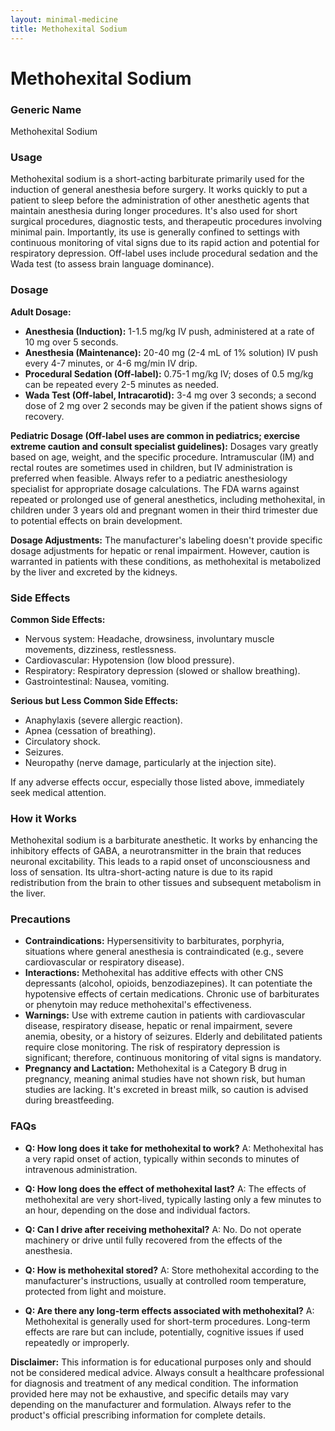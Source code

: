 ```yaml
---
layout: minimal-medicine
title: Methohexital Sodium
---
```


# Methohexital Sodium
### Generic Name
Methohexital Sodium

### Usage
Methohexital sodium is a short-acting barbiturate primarily used for the induction of general anesthesia before surgery.  It works quickly to put a patient to sleep before the administration of other anesthetic agents that maintain anesthesia during longer procedures.  It's also used for short surgical procedures, diagnostic tests, and therapeutic procedures involving minimal pain.  Importantly, its use is generally confined to settings with continuous monitoring of vital signs due to its rapid action and potential for respiratory depression. Off-label uses include procedural sedation and the Wada test (to assess brain language dominance).

### Dosage

**Adult Dosage:**

* **Anesthesia (Induction):**  1-1.5 mg/kg IV push, administered at a rate of 10 mg over 5 seconds.
* **Anesthesia (Maintenance):** 20-40 mg (2-4 mL of 1% solution) IV push every 4-7 minutes, or 4-6 mg/min IV drip.
* **Procedural Sedation (Off-label):** 0.75-1 mg/kg IV;  doses of 0.5 mg/kg can be repeated every 2-5 minutes as needed.
* **Wada Test (Off-label, Intracarotid):** 3-4 mg over 3 seconds; a second dose of 2 mg over 2 seconds may be given if the patient shows signs of recovery.


**Pediatric Dosage (Off-label uses are common in pediatrics;  exercise extreme caution and consult specialist guidelines):** Dosages vary greatly based on age, weight, and the specific procedure.  Intramuscular (IM) and rectal routes are sometimes used in children, but IV administration is preferred when feasible.  Always refer to a pediatric anesthesiology specialist for appropriate dosage calculations.  The FDA warns against repeated or prolonged use of general anesthetics, including methohexital, in children under 3 years old and pregnant women in their third trimester due to potential effects on brain development.

**Dosage Adjustments:** The manufacturer's labeling doesn't provide specific dosage adjustments for hepatic or renal impairment.  However, caution is warranted in patients with these conditions, as methohexital is metabolized by the liver and excreted by the kidneys.


### Side Effects

**Common Side Effects:**

* Nervous system: Headache, drowsiness, involuntary muscle movements, dizziness, restlessness.
* Cardiovascular: Hypotension (low blood pressure).
* Respiratory: Respiratory depression (slowed or shallow breathing).
* Gastrointestinal: Nausea, vomiting.

**Serious but Less Common Side Effects:**

* Anaphylaxis (severe allergic reaction).
* Apnea (cessation of breathing).
* Circulatory shock.
* Seizures.
* Neuropathy (nerve damage, particularly at the injection site).


If any adverse effects occur, especially those listed above, immediately seek medical attention.

### How it Works

Methohexital sodium is a barbiturate anesthetic.  It works by enhancing the inhibitory effects of GABA, a neurotransmitter in the brain that reduces neuronal excitability.  This leads to a rapid onset of unconsciousness and loss of sensation.  Its ultra-short-acting nature is due to its rapid redistribution from the brain to other tissues and subsequent metabolism in the liver.

### Precautions

* **Contraindications:** Hypersensitivity to barbiturates, porphyria, situations where general anesthesia is contraindicated (e.g., severe cardiovascular or respiratory disease).
* **Interactions:**  Methohexital has additive effects with other CNS depressants (alcohol, opioids, benzodiazepines). It can potentiate the hypotensive effects of certain medications.  Chronic use of barbiturates or phenytoin may reduce methohexital's effectiveness.
* **Warnings:**  Use with extreme caution in patients with cardiovascular disease, respiratory disease, hepatic or renal impairment, severe anemia, obesity, or a history of seizures.  Elderly and debilitated patients require close monitoring.  The risk of respiratory depression is significant; therefore, continuous monitoring of vital signs is mandatory.
* **Pregnancy and Lactation:** Methohexital is a Category B drug in pregnancy, meaning animal studies have not shown risk, but human studies are lacking.  It's excreted in breast milk, so caution is advised during breastfeeding.


### FAQs

* **Q: How long does it take for methohexital to work?** A: Methohexital has a very rapid onset of action, typically within seconds to minutes of intravenous administration.

* **Q: How long does the effect of methohexital last?** A: The effects of methohexital are very short-lived, typically lasting only a few minutes to an hour, depending on the dose and individual factors.

* **Q:  Can I drive after receiving methohexital?** A: No.  Do not operate machinery or drive until fully recovered from the effects of the anesthesia.

* **Q: How is methohexital stored?** A:  Store methohexital according to the manufacturer's instructions, usually at controlled room temperature, protected from light and moisture.

* **Q:  Are there any long-term effects associated with methohexital?** A:  Methohexital is generally used for short-term procedures.  Long-term effects are rare but can include, potentially, cognitive issues if used repeatedly or improperly.

**Disclaimer:** This information is for educational purposes only and should not be considered medical advice. Always consult a healthcare professional for diagnosis and treatment of any medical condition.  The information provided here may not be exhaustive, and specific details may vary depending on the manufacturer and formulation. Always refer to the product's official prescribing information for complete details.
